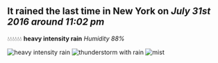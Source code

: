 ## It rained the last time in New York on *July 31st 2016 around 11:02 pm*
💧💧💧💧💧💧  **heavy intensity rain** *Humidity 88%*

![heavy intensity rain](http://openweathermap.org/img/w/10n.png) ![thunderstorm with rain](http://openweathermap.org/img/w/11n.png) ![mist](http://openweathermap.org/img/w/50n.png)
